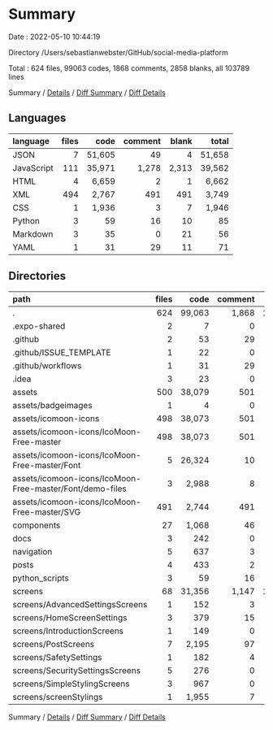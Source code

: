 # Summary

Date : 2022-05-10 10:44:19

Directory /Users/sebastianwebster/GitHub/social-media-platform

Total : 624 files,  99063 codes, 1868 comments, 2858 blanks, all 103789 lines

Summary / [Details](details.md) / [Diff Summary](diff.md) / [Diff Details](diff-details.md)

## Languages
| language | files | code | comment | blank | total |
| :--- | ---: | ---: | ---: | ---: | ---: |
| JSON | 7 | 51,605 | 49 | 4 | 51,658 |
| JavaScript | 111 | 35,971 | 1,278 | 2,313 | 39,562 |
| HTML | 4 | 6,659 | 2 | 1 | 6,662 |
| XML | 494 | 2,767 | 491 | 491 | 3,749 |
| CSS | 1 | 1,936 | 3 | 7 | 1,946 |
| Python | 3 | 59 | 16 | 10 | 85 |
| Markdown | 3 | 35 | 0 | 21 | 56 |
| YAML | 1 | 31 | 29 | 11 | 71 |

## Directories
| path | files | code | comment | blank | total |
| :--- | ---: | ---: | ---: | ---: | ---: |
| . | 624 | 99,063 | 1,868 | 2,858 | 103,789 |
| .expo-shared | 2 | 7 | 0 | 7 | 14 |
| .github | 2 | 53 | 29 | 19 | 101 |
| .github/ISSUE_TEMPLATE | 1 | 22 | 0 | 8 | 30 |
| .github/workflows | 1 | 31 | 29 | 11 | 71 |
| .idea | 3 | 23 | 0 | 0 | 23 |
| assets | 500 | 38,079 | 501 | 514 | 39,094 |
| assets/badgeimages | 1 | 4 | 0 | 4 | 8 |
| assets/icomoon-icons | 498 | 38,073 | 501 | 510 | 39,084 |
| assets/icomoon-icons/IcoMoon-Free-master | 498 | 38,073 | 501 | 510 | 39,084 |
| assets/icomoon-icons/IcoMoon-Free-master/Font | 5 | 26,324 | 10 | 12 | 26,346 |
| assets/icomoon-icons/IcoMoon-Free-master/Font/demo-files | 3 | 2,988 | 8 | 11 | 3,007 |
| assets/icomoon-icons/IcoMoon-Free-master/SVG | 491 | 2,744 | 491 | 491 | 3,726 |
| components | 27 | 1,068 | 46 | 137 | 1,251 |
| docs | 3 | 242 | 0 | 0 | 242 |
| navigation | 5 | 637 | 3 | 47 | 687 |
| posts | 4 | 433 | 2 | 11 | 446 |
| python_scripts | 3 | 59 | 16 | 10 | 85 |
| screens | 68 | 31,356 | 1,147 | 2,028 | 34,531 |
| screens/AdvancedSettingsScreens | 1 | 152 | 3 | 18 | 173 |
| screens/HomeScreenSettings | 3 | 379 | 15 | 24 | 418 |
| screens/IntroductionScreens | 1 | 149 | 0 | 2 | 151 |
| screens/PostScreens | 7 | 2,195 | 97 | 174 | 2,466 |
| screens/SafetySettings | 1 | 182 | 4 | 19 | 205 |
| screens/SecuritySettingsScreens | 5 | 276 | 0 | 10 | 286 |
| screens/SimpleStylingScreens | 3 | 967 | 0 | 57 | 1,024 |
| screens/screenStylings | 1 | 1,955 | 7 | 185 | 2,147 |

Summary / [Details](details.md) / [Diff Summary](diff.md) / [Diff Details](diff-details.md)